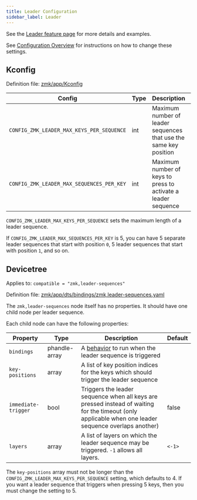 ```yaml
---
title: Leader Configuration
sidebar_label: Leader
---
```


See the [Leader feature page](../features/leader.md) for more details and examples.

See [Configuration Overview](index.md) for instructions on how to change these settings.

## Kconfig

Definition file: [zmk/app/Kconfig](https://github.com/zmkfirmware/zmk/blob/main/app/Kconfig)

| Config                                    | Type | Description                                                       | Default |
| ----------------------------------------- | ---- | ----------------------------------------------------------------- | ------- |
| `CONFIG_ZMK_LEADER_MAX_KEYS_PER_SEQUENCE` | int  | Maximum number of leader sequences that use the same key position | 4       |
| `CONFIG_ZMK_LEADER_MAX_SEQUENCES_PER_KEY` | int  | Maximum number of keys to press to activate a leader sequence     | 5       |

`CONFIG_ZMK_LEADER_MAX_KEYS_PER_SEQUENCE` sets the maximum length of a leader sequence.

If `CONFIG_ZMK_LEADER_MAX_SEQUENCES_PER_KEY` is 5, you can have 5 separate leader sequences that start with position `0`, 5 leader sequences that start with position `1`, and so on.

## Devicetree

Applies to: `compatible = "zmk,leader-sequences"`

Definition file: [zmk/app/dts/bindings/zmk,leader-sequences.yaml](https://github.com/zmkfirmware/zmk/blob/main/app/dts/bindings/zmk%2Cleader-sequences.yaml)

The `zmk,leader-sequences` node itself has no properties. It should have one child node per leader sequence.

Each child node can have the following properties:

| Property            | Type          | Description                                                                                                                                           | Default |
| ------------------- | ------------- | ----------------------------------------------------------------------------------------------------------------------------------------------------- | ------- |
| `bindings`          | phandle-array | A [behavior](../features/keymaps.md#behaviors) to run when the leader sequence is triggered                                                           |         |
| `key-positions`     | array         | A list of key position indices for the keys which should trigger the leader sequence                                                                  |         |
| `immediate-trigger` | bool          | Triggers the leader sequence when all keys are pressed instead of waiting for the timeout (only applicable when one leader sequence overlaps another) | false   |
| `layers`            | array         | A list of layers on which the leader sequence may be triggered. `-1` allows all layers.                                                               | `<-1>`  |

The `key-positions` array must not be longer than the `CONFIG_ZMK_LEADER_MAX_KEYS_PER_SEQUENCE` setting, which defaults to 4. If you want a leader sequence that triggers when pressing 5 keys, then you must change the setting to 5.
